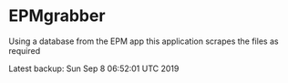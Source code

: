# EPMgrabber
Using a database from the EPM app this application scrapes the files as required


Latest backup: Sun Sep 8 06:52:01 UTC 2019
